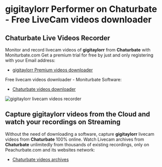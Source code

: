 # gigitaylorr Performer on Chaturbate - Free LiveCam videos downloader

## Chaturbate Live Videos Recorder

Monitor and record livecam videos of **gigitaylorr** from **Chaturbate** with Moniturbate.com
Get a premium trial for free by just and only registering with your Email address:
* [gigitaylorr Premium videos downloader](https://moniturbate.com/request-demo-licence-key.html)

Free livecam videos downloader - Moniturbate Software:
* [Chaturbate videos downloader](https://moniturbate.com/moniturbate-download-software.html)

![gigitaylorr livecam videos recorder](https://peachurnet.com/templates/moniturbate-software.png)


## Capture gigitaylorr videos from the Cloud and watch your recordings on Streaming

Without the need of downloading a software, capture **gigitaylorr** livecam videos from **Chaturbate** 100% online.
Watch Livecam archives from **Chaturbate** unlimitedly from thousands of existing recordings, only on Peachurbate.com and its websites network:
* [Chaturbate videos archives](https://peachurnet.com/)